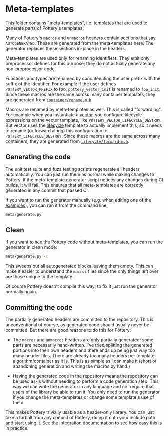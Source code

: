 # Meta-templates

This folder contains "meta-templates", i.e. templates that are used to generate parts of Pottery's templates.

Many of Pottery's `macros` and `unmacros` headers contain sections that say `AUTOGENERATED`. These are generated from the meta-templates here. The generator replaces these sections in-place in the headers.

Meta-templates are used only for renaming identifiers. They emit only preprocessor defines for this purpose; they do not actually generate any non-preprocessor code.

Functions and types are renamed by concatenating the user prefix with the suffix of the identifier. For example if the user defines `POTTERY_VECTOR_PREFIX` to foo, `pottery_vector_init` is renamed to `foo_init`. Since these macros are the same across many container templates, they are generated from [`container/rename.m.h`](container/rename.m.h).

Macros are renamed by meta-templates as well. This is called "forwarding". For example when you instantiate a [vector](../include/pottery/vector/), you configure lifecycle expressions on the vector template, like `POTTERY_VECTOR_LIFECYCLE_DESTROY`. But vector uses the [lifecycle](../include/pottery/lifecycle/) template to actually implement this, so it needs to rename (or forward along) this configuration to `POTTERY_LIFECYCLE_DESTROY`. Since these macros are the same across many containers, they are generated from [`lifecycle/forward.m.h`](lifecycle/forward.m.h).

## Generating the code

The unit test suite and fuzz testing scripts regenerate all headers automatically. You can just run them as normal while making changes to Pottery. If the meta-template generator script notices any changes during CI builds, it will fail. This ensures that all meta-templates are correctly generated in any commit that passed CI.

If you want to run the generator manually (e.g. when editing one of the [examples](../examples/)), you can run it from the command line:

```sh
meta/generate.py
```

## Clean

If you want to see the Pottery code without meta-templates, you can run the generator in clean mode:

```sh
meta/generate.py -c
```

This sweeps out all autogenerated blocks leaving them empty. This can make it easier to understand the `macros` files since the only things left over are those unique to the template.

Of course Pottery doesn't compile this way; to fix it just run the generator normally again.

## Committing the code

The partially generated headers are committed to the repository. This is unconventional of course, as generated code should usually never be committed. But there are good reasons to do this for Pottery:

- The `macros` and `unmacros` headers are only partially generated; some parts are necessarily hand-written. I've tried splitting the generated portions into their own headers and there ends up being just way too many header files. There are already too many headers per template algorithm/container as it is. This is as simple as I can make it (short of abandoning generation and writing the macros by hand.)

- Having the generated code in the repository means the repository can be used as-is without needing to perform a code generation step. This way we can write the generator in any language and not require that users of the library be able to run it. You only need to run the generator if you change the meta-templates or change some template's use of them.

This makes Pottery trivially usable as a header-only library. You can just take a tarball from any commit of Pottery, dump it onto your include path and start using it. See the [integration documentation](../docs/integration.md) to see how easy this is in practice.
